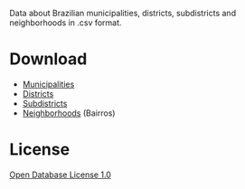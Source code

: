 Data about Brazilian municipalities, districts, subdistricts and neighborhoods in .csv format.

# Download

* [Municipalities](https://github.com/mapaslivres/municipios/raw/master/municipalities.csv)
* [Districts](https://github.com/mapaslivres/municipios/raw/master/districts.csv)
* [Subdistricts](https://github.com/mapaslivres/municipios/raw/master/subdistricts.csv)
* [Neighborhoods](https://github.com/mapaslivres/municipios/raw/master/neighborhoods.csv) (Bairros)

# License
[Open Database License 1.0](opendatacommons.org/licenses/odbl)
